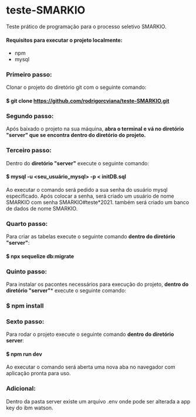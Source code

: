 # teste-SMARKIO
Teste prático de programação para o processo seletivo SMARKIO.

#### Requisitos para executar o projeto localmente:
<ul>
  <li>npm</li>
  <li>mysql</li>
</ul>

### Primeiro passo:

Clonar o projeto do diretório git com o seguinte comando:

#### $ git clone https://github.com/rodrigorcviana/teste-SMARKIO.git

### Segundo passo:

Após baixado o projeto na sua máquina, **abra o terminal e vá no diretório "server" que se encontra dentro do diretório do projeto.**

### Terceiro passo:

Dentro do **diretório "server"** execute o seguinte comando:

#### $ mysql -u <seu_usuário_mysql> -p < initDB.sql

Ao executar o comando será pedido a sua senha do usuário mysql especificado.
Após colocar a senha, será criado um usuário de nome SMARKIO com senha SMARKIO#teste*2021. também será criado um banco de dados de nome SMARKIO.

### Quarto passo:

Para criar as tabelas execute o seguinte comando **dentro do diretório "server"**:

#### $ npx sequelize db:migrate

### Quinto passo:

Para instalar os pacontes necessários para execução do projeto, **dentro do diretório "server"*** execute o seguinte comando:

### $ npm install

### Sexto passo:

Para rodar o projeto execute o seguinte comando **dentro do diretório server**:

#### $ npm run dev

Ao executar o comando será aberta uma nova aba no navegador com aplicação pronta para uso.


### Adicional:

Dentro da pasta server existe um arquivo .env onde pode ser alterada a app key do ibm watson.
